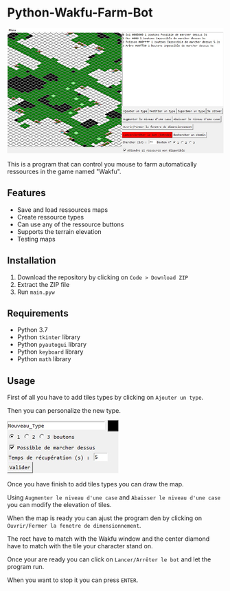 # Python-Wakfu-Farm-Bot
![Preview image](./preview/preview.jpg)

This is a program that can control you mouse to farm automatically ressources in the game named "Wakfu".
## Features
- Save and load ressources maps
- Create ressource types
- Can use any of the ressource buttons
- Supports the terrain elevation
- Testing maps
## Installation
1. Download the repository by clicking on `Code > Download ZIP`
2. Extract the ZIP file
3. Run `main.pyw`
## Requirements
- Python 3.7
- Python `tkinter` library
- Python `pyautogui` library
- Python `keyboard` library
- Python `math` library
## Usage
First of all you have to add tiles types by clicking on `Ajouter un type`.

Then you can personalize the new type.

![New type window](./preview/images/1.jpg)

Once you have finish to add tiles types you can draw the map.

Using `Augmenter le niveau d'une case` and `Abaisser le niveau d'une case` you can modify the elevation of tiles.

When the map is ready you can ajust the program den by clicking on `Ouvrir/Fermer la fenetre de dimensionnement`.

The rect have to match with the Wakfu window and the center diamond have to match with the tile your character stand on.

Once your are ready you can click on `Lancer/Arrêter le bot` and let the program run.

When you want to stop it you can press `ENTER`.